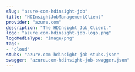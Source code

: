 ```yaml
---
slug: "azure-com-hdinsight-job"
title: "HDInsightJobManagementClient"
provider: "azure.com"
description: "The HDInsight Job Client."
logo: "azure.com-hdinsight-job-logo.png"
logoMediaType: "image/png"
tags:
- "cloud"
stubs: "azure.com-hdinsight-job-stubs.json"
swagger: "azure.com-hdinsight-job-swagger.json"
---
```

